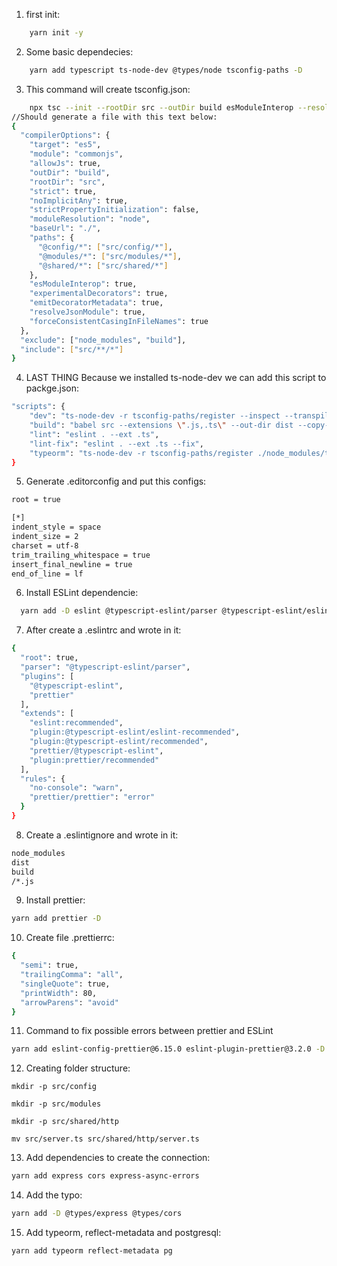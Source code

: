 1. first init:

```bash
    yarn init -y
```

2. Some basic dependecies:

```bash
    yarn add typescript ts-node-dev @types/node tsconfig-paths -D
```

3. This command will create tsconfig.json:

```bash
    npx tsc --init --rootDir src --outDir build esModuleInterop --resolveJsonModule --lib es6 modulenp commonjs --allowJs true --noImplicitAny true
//Should generate a file with this text below:
{
  "compilerOptions": {
    "target": "es5",
    "module": "commonjs",
    "allowJs": true,
    "outDir": "build",
    "rootDir": "src",
    "strict": true,
    "noImplicitAny": true,
    "strictPropertyInitialization": false,
    "moduleResolution": "node",
    "baseUrl": "./",
    "paths": {
      "@config/*": ["src/config/*"],
      "@modules/*": ["src/modules/*"],
      "@shared/*": ["src/shared/*"]
    },
    "esModuleInterop": true,
    "experimentalDecorators": true,
    "emitDecoratorMetadata": true,
    "resolveJsonModule": true,
    "forceConsistentCasingInFileNames": true
  },
  "exclude": ["node_modules", "build"],
  "include": ["src/**/*"]
}
```

4. LAST THING Because we installed ts-node-dev we can add this script to packge.json:

```bash
"scripts": {
    "dev": "ts-node-dev -r tsconfig-paths/register --inspect --transpile-only --ignore-watch node_modules src/shared/http/server.ts",
    "build": "babel src --extensions \".js,.ts\" --out-dir dist --copy-files",
    "lint": "eslint . --ext .ts",
    "lint-fix": "eslint . --ext .ts --fix",
    "typeorm": "ts-node-dev -r tsconfig-paths/register ./node_modules/typeorm/cli.js"
}
```

5. Generate .editorconfig and put this configs:

```bash
root = true

[*]
indent_style = space
indent_size = 2
charset = utf-8
trim_trailing_whitespace = true
insert_final_newline = true
end_of_line = lf
```

6. Install ESLint dependencie:

```bash
  yarn add -D eslint @typescript-eslint/parser @typescript-eslint/eslint-plugin
```

7. After create a .eslintrc and wrote in it:

```bash
{
  "root": true,
  "parser": "@typescript-eslint/parser",
  "plugins": [
    "@typescript-eslint",
    "prettier"
  ],
  "extends": [
    "eslint:recommended",
    "plugin:@typescript-eslint/eslint-recommended",
    "plugin:@typescript-eslint/recommended",
    "prettier/@typescript-eslint",
    "plugin:prettier/recommended"
  ],
  "rules": {
    "no-console": "warn",
    "prettier/prettier": "error"
  }
}
```

8. Create a .eslintignore and wrote in it:

```bash
node_modules
dist
build
/*.js
```

9. Install prettier:

```bash
yarn add prettier -D
```

10. Create file .prettierrc:

```bash
{
  "semi": true,
  "trailingComma": "all",
  "singleQuote": true,
  "printWidth": 80,
  "arrowParens": "avoid"
}
```

11. Command to fix possible errors between prettier and ESLint

```bash
yarn add eslint-config-prettier@6.15.0 eslint-plugin-prettier@3.2.0 -D
```

12. Creating folder structure:

```shell
mkdir -p src/config

mkdir -p src/modules

mkdir -p src/shared/http

mv src/server.ts src/shared/http/server.ts
```

13. Add dependencies to create the connection:

```bash
yarn add express cors express-async-errors
```

14. Add the typo:

```bash
yarn add -D @types/express @types/cors
```

15. Add typeorm, reflect-metadata and postgresql:

```bash
yarn add typeorm reflect-metadata pg
```
